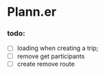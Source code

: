 # Plann.er

### todo:
- [ ] loading when creating a trip;
- [ ] remove get participants
- [ ] create remove route
